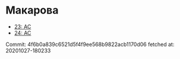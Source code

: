 # Макарова
- [23: AC](23.md)
- [24: AC](24.md)

Commit: 4f6b0a839c6521d5f4f9ee568b9822acb1170d06
 fetched at: 20201027-180233
